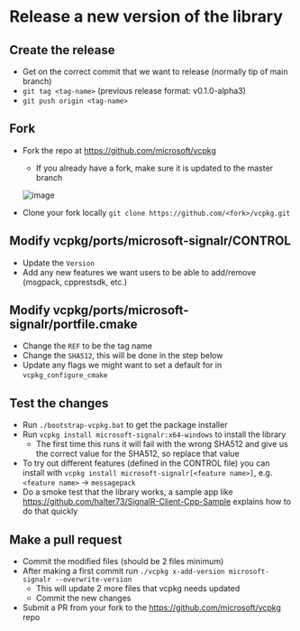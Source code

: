 # Release a new version of the library

## Create the release
* Get on the correct commit that we want to release (normally tip of main branch)
* `git tag <tag-name>` (previous release format: v0.1.0-alpha3)
* `git push origin <tag-name>`

## Fork
* Fork the repo at https://github.com/microsoft/vcpkg
  - If you already have a fork, make sure it is updated to the master branch

  ![image](https://user-images.githubusercontent.com/7574801/128568379-deb14ed7-1ba3-4cb7-83d2-faecf8300f21.png)

* Clone your fork locally `git clone https://github.com/<fork>/vcpkg.git`

## Modify vcpkg/ports/microsoft-signalr/CONTROL
* Update the `Version`
* Add any new features we want users to be able to add/remove (msgpack, cpprestsdk, etc.)

## Modify vcpkg/ports/microsoft-signalr/portfile.cmake
* Change the `REF` to be the tag name
* Change the `SHA512`, this will be done in the step below
* Update any flags we might want to set a default for in `vcpkg_configure_cmake`

## Test the changes
* Run `./bootstrap-vcpkg.bat` to get the package installer
* Run `vcpkg install microsoft-signalr:x64-windows` to install the library
  - The first time this runs it will fail with the wrong SHA512 and give us the correct value for the SHA512, so replace that value
* To try out different features (defined in the CONTROL file) you can install with `vcpkg install microsoft-signalr[<feature name>]`, e.g. `<feature name>` -> `messagepack`
* Do a smoke test that the library works, a sample app like https://github.com/halter73/SignalR-Client-Cpp-Sample explains how to do that quickly

## Make a pull request
* Commit the modified files (should be 2 files minimum)
* After making a first commit run `./vcpkg x-add-version microsoft-signalr --overwrite-version`
  - This will update 2 more files that vcpkg needs updated
  - Commit the new changes
* Submit a PR from your fork to the https://github.com/microsoft/vcpkg repo
